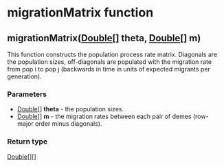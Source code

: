 migrationMatrix function
========================
migrationMatrix([Double[]](../types/Double[].md) **theta**, [Double[]](../types/Double[].md) **m**)
---------------------------------------------------------------------------------------------------

This function constructs the population process rate matrix. Diagonals are the population sizes, off-diagonals are populated with the migration rate from pop i to pop j (backwards in time in units of expected migrants per generation).

### Parameters

- [Double[]](../types/Double[].md) **theta** - the population sizes.
- [Double[]](../types/Double[].md) **m** - the migration rates between each pair of demes (row-major order minus diagonals).

### Return type

[Double[][]](../types/Double[][].md)



